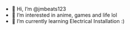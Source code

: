 - 👋 Hi, I’m @jmbeats123
- 👀 I’m interested in anime, games and life lol
- 🌱 I’m currently learning Electrical Installation :)

